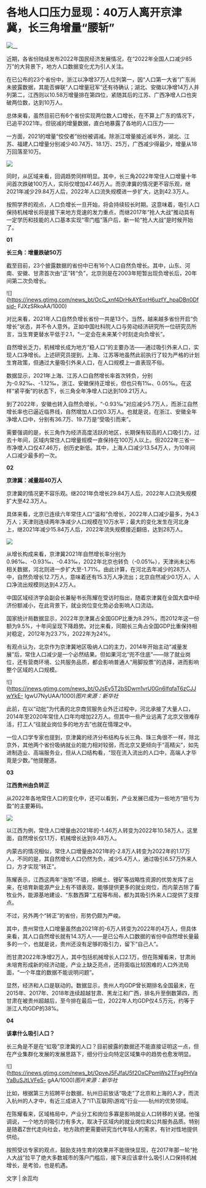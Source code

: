 # 各地人口压力显现：40万人离开京津冀，长三角增量“腰斩”

![](https://inews.gtimg.com/news_bt/OGv0NGNUMoeHjL_HiltX2OkCL5vTQviQvaabrDJngYzDIAA/1000)__

近期，各省份陆续发布2022年国民经济发展情况，在“2022年全国人口减少85万”的大背景下，地方人口数据变化尤为引人关注。

在已公布的23个省份中，浙江以净增37万人位列第一，因“人口第一大省”广东尚未披露数据，其能否蝉联“人口增量冠军”还有待确认；湖北、安徽以净增14万人并列第二，江西则以10.58万增量排在第四位，紧随其后的江苏、广西净增人口也突破两位数，达到10万人。

总体来看，虽然目前已有6个省份实现两位数人口增长，在不算上广东的情况下，已追平2021年。但锐减的增量数据，直白地暴露了各地的人口压力——

一方面，2021的增量“佼佼者”纷纷被调减。除浙江增量接近减半外，湖北、江苏、福建人口增量分别减少40.74万、18.1万、25万，广西减少得最少，增量从18万回落至10万。

![](https://inews.gtimg.com/news_bt/OJhi3Qs1duI8uiC42vodff0whAoZvwAvs2RJKzNHErVZcAA/1000)

同时，从区域来看，回调趋势同样明显。其中，长三角2022年常住人口增量十年间首次跌破100万人，实际仅增加47.46万人。而京津冀的情况更不容乐观，继2021年减少29.84万人后，2022年人口流失规模进一步扩大，达到42.3万人。

按照学界的观点，人口负增长一旦开始，将会持续较长时期。这意味着，吸引人口保持机械增长将是接下来地方竞速的发力重点，而继2017年“抢人大战”推动具有一定学历和技能的人口基本实现“零门槛”落户后，新一轮“抢人大战”是时候开始了。

**01**

**长三角：增量跌破50万**

截至目前，23个披露数据的省份中已有16个人口自然负增长。其中，山东、河南、安徽、甘肃首次由“正”转“负”，北京则是在2003年短暂出现负增长后，20年间第二次负增长。

![](https://inews.gtimg.com/news_bt/OcC_xnf4DrHkAYEorH6uzfY_hpaDBn0Dfsid-
FJXzSRkoAA/1000)

对比来看，2021年人口自然负增长省份一共是13个。当然，越来越多省份开启“负增长”状态，并不令人意外。正如中国社科院人口与劳动经济研究所一位研究员所言，当生育更替水平低于2.1，“一定会在未来某个时刻走向负增长”。

自然增长乏力，机械增长成为地方“稳人口”的主要办法——通过吸引外来人口，实现人口净增长。上述研究员提到，上海、江苏等地虽然此前执行了较为严格的计划生育政策，但通过大量吸引外来人口，在人口规模上一直表现不俗。

数据显示，2021年上海、江苏人口自然增长率首次转负，分别为-0.92‰、-1.12‰，浙江、安徽保持正增长，但也只有1‰、0.05‰。在这样“紧平衡”的状态下，长三角全年净增人口达到109.21万人。

到了2022年，安徽也转入自然负增长，“-0.93‰”对应减少5.7万人，而浙江自然增长率也已逼近临界线，自然增加人口仅0.3万人。也就是说，在浙江、安徽全年净增人口中，分别有36.7万、19.7万是“受吸引而来”。

需要强调的是，长三角作为经济高度活跃的地区，长期保有较高的人口吸引力，过去十年间，区域内常住人口增量规模一直保持在100万人以上。但2022年三省一市净增人口仅47.46万，创历史新低。其中，上海人口减少13.54万人，为10年间人口减少最多的一次。

**02**

**京津冀：减量超40万人**

京津冀的情况更不容乐观。继2021年负增长29.84万人后，2022年人口流失规模扩大至42.3万人。

具体来看，北京已连续六年常住人口“温和”负增长，2022年人口减少最多，为4.3万人；天津则连续两年净减少人口规模在10万水平；最大的变化发生在河北身上，继2021年减少15.84万人后，2022年流失规模接近翻倍，达到28万人。

![](https://inews.gtimg.com/news_bt/OJsDnviVccAmmNeunLwIvu4fUwn2RXdQ46yTc8rn8cRSEAA/1000)

从增长构成来看，京津冀2021年自然增长率分别为0.96‰、-0.93‰、-0.43‰，2022年北京也转负（-0.05‰），天津尚未公布相关数据，河北则进一步扩大至-1.71%。由此计算，在河北去年减少的28万人中，自然负增长12.7万人，意味着还有15.3万人净流出；北京自然减少0.1万人，人口净流出规模则达到4.2万人。

中国区域经济学会副会长兼秘书长陈耀在受访时指出，随着京津冀在全国大盘中经济份额减小，在此背景下，就业岗位变化势必会影响人口流动。

国家统计局数据显示，2022年京津冀占全国GDP比重为8.29%，而2012年这一份额为9.5%，十年间呈现下降趋势。对比来看，同期长三角占全国GDP比重保持相对稳定，2012年为23.7%，2022年为24%。

有观点认为，北京作为京津冀地区吸纳人口的主力，2014年开始主动“减量发展”后，常住人口减少是一个必然结果。但如果河北“兜不住底”——除了就业岗位，还有营商环境、公共服务品质，都会影响普通人“用脚投票”的选择，进而影响整个区域的人口规模。

![](https://inews.gtimg.com/news_bt/OJsEy5T2bSDwm1vrU0Gn6IfqfaT6zCJJwYkE-
IgwU7NyUAA/1000)_图片来源：新华社_

此前，在以“动批”为代表的北京商贸服务业外迁过程中，河北承接了大量人口，2014年至2020年常住人口年均增加22万人。但其中一些产业远离了北京又很难存活，打工人“往就业岗位多的地方去”也就在情理之中。

一位人口学专家也提到，京津冀的经济分布结构与长三角、珠三角很不一样，除北京外，其他两个省份吸纳就业的能力相对较弱，而北京又更倾向于“高精尖”，如先进制造业、高端服务业，但从人口结构看，“现在流入流出的人口中，高端人才毕竟是少数。”他提醒道。

**03**

**江西贵州由负转正**

从2022年各地常住人口的变化中，还可以看到，产业发展已成为一些地方“扭亏为盈”的主要筹码。

![](https://inews.gtimg.com/news_bt/OjB_ZuO7gpxe4nyzxBvFOBNb-I9aJ_2sS_qsam_TG7d2sAA/1000)

以江西为例，常住人口增量由2021年的-1.46万人转变为2022年10.58万人，这里面，自然增长仅1.1万，机械增长达到9.48万人。

内蒙古的情况相似，常住人口增量由2021年的-2.8万人转变为2022年的1.17万人，不同的是，其自然增长人口仍然为负，减少5.4万人，通过吸引6.57万外来人口，方才实现“转正”。

陈耀表示，江西这两年“涨势”不错，把稀土、锂矿等战略性资源的优势发挥了出来，在培育新能源产业上有不错表现，能够提供更多的就业岗位，而内蒙古除了畜牧业外，能源基地建设、“东数西算”工程等布局，都为其吸引外来人口提供了支撑点。

不过，另外两个“转正”的省份，形势仍颇为严峻。

其中，贵州常住人口增量虽然由2021年的-6万人转变为2022年的4万人，但具体来看，其人口自然增长就有14.3万人——是已公布人口数据的省份中自然增长量最多的一个，也就是说，贵州还没有足够的吸引力，留下“自己人”。

而甘肃2022年净增2万人，其中包括机械增长人口2.1万，但在陈耀看来，甘肃尚未培育形成新的经济动能，产业上缺乏亮点，还将面临比较困难的人口外流局面，“一个年度的数据不能说明问题”。

显然，经济和人口是联动的。数据显示，贵州人均GDP曾长期排名全国最末，在2015年、2017年、2018年连续超越甘肃、黑龙江和广西，排名升至倒数第四，而甘肃在被贵州超越后，至今排在最后一位，2022年人均GDP仅4.5万元，约等于浙江人均GDP的38%。

**04**

**该拿什么吸引人口？**

长三角是不是在“虹吸”京津冀的人口？目前披露的数据还不能直接证明这一点，但在产业集群化发展的发展思路下，细分行业向特定区域集中的趋势也愈发明显。

![](https://inews.gtimg.com/news_bt/OpveJ5FJfaU5f2OxCPpmWs2TFsgPHVaYaBuSJtLVFeS-
gAA/1000)_图片来源：新华社_

比如，根据第三方招聘平台数据，杭州日前放话“吸走”了北京和上海的人才，而流入杭州的人才中，有近三成进入了“IT\互联网\游戏”行业——杭州的优势领域。

在陈耀看来，区域格局中，产业分工和岗位多寡是影响就业人口转移的关键。他强调说，一个地方的吸引力有多大，取决于区域内的就业岗位和公共服务品质。特别是随着Z世代走向社会，地方政府更需要研究当代年轻人的需求，有针对性地提供供给。

按照受访专家的观点，鼓励支持生育的效果并不能很快显现，在2017年那一轮“抢人大战”拉平了绝大多数城市的落户门槛后，接下来应该拿什么吸引人口保持机械增长，是考验，也是机遇。

文字 | 余蕊均

